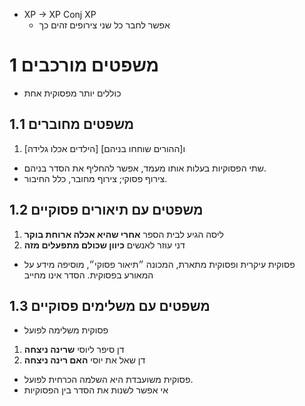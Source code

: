 - XP → XP Conj XP
	- אפשר לחבר כל שני צירופים זהים כך
# 1	משפטים מורכבים
- כוללים יותר מפסוקית אחת
## 1.1	משפטים מחוברים
1. [הילדים אכלו גלידה] ו[ההורים שוחחו בניהם]
- שתי הפסוקיות בעלות אותו מעמד, אפשר להחליף את הסדר בניהם.
- צירוף פסוקי; צירוף מחובר, כלל החיבור. 
## 1.2	משפטים עם תיאורים פסוקיים
1. ליסה הגיע לבית הספר **אחרי שהיא אכלה ארוחת בוקר**
2. דני עוזר לאנשים **כיוון שכולם מתפעלים מזה**
- פסוקית עיקרית ופסוקית מתארת, המכונה ״תיאור פסוקי״, מוסיפה מידע על המאורע בפסוקית. הסדר אינו מחייב
## 1.3	משפטים עם משלימים פסוקיים
- פסוקית משלימה לפועל
1. דן סיפר ליוסי **שרינה ניצחה**
2. דן שאל את יוסי **האם רינה ניצחה**
- פסוקית משועבדת היא השלמה הכרחית לפועל. 
- אי אפשר לשנות את הסדר בין הפסוקיות